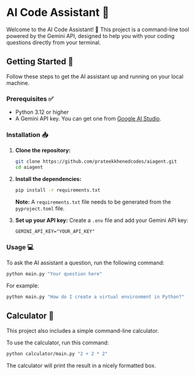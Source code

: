 # AI Code Assistant 👋

Welcome to the AI Code Assistant! 🤖 This project is a command-line tool powered by the Gemini API, designed to help you with your coding questions directly from your terminal.

## Getting Started 🚀

Follow these steps to get the AI assistant up and running on your local machine.

### Prerequisites ✅

*   Python 3.12 or higher
*   A Gemini API key. You can get one from [Google AI Studio](https://aistudio.google.com/).

### Installation 📥

1.  **Clone the repository:**
    ```bash
    git clone https://github.com/prateekkhenedcodes/aiagent.git
    cd aiagent
    ```

2.  **Install the dependencies:**
    ```bash
    pip install -r requirements.txt
    ```
    **Note:** A `requirements.txt` file needs to be generated from the `pyproject.toml` file.

3.  **Set up your API key:**
    Create a `.env` file and add your Gemini API key:
    ```
    GEMINI_API_KEY="YOUR_API_KEY"
    ```

### Usage 💻

To ask the AI assistant a question, run the following command:

```bash
python main.py "Your question here"
```

For example:

```bash
python main.py "How do I create a virtual environment in Python?"
```

## Calculator 🧮

This project also includes a simple command-line calculator.

To use the calculator, run this command:

```bash
python calculator/main.py "2 + 2 * 2"
```

The calculator will print the result in a nicely formatted box.